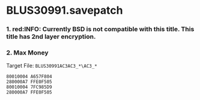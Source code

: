 # BLUS30991.savepatch

### 1. red:INFO: Currently BSD is not compatible with this title. This title has 2nd layer encryption.
### 2. Max Money

Target File: `BLUS30991AC3AC3_*\AC3_*`

```
80010004 A657F804
280000A7 FFE0F505
80010004 7FC985D9
280000A7 FFE0F505
```

